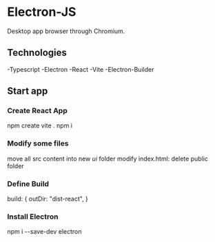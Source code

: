 # Electron-JS
Desktop app browser through Chromium.
##  Technologies
-Typescript
-Electron
-React
-Vite
-Electron-Builder
## Start app
### Create React App
npm create vite .
npm i
### Modify some files
move all src content into new *ui* folder
modify index.html:
**<script type="module" src="/src/ui/main.tsx"></script>**
delete public folder
### Define Build
build: {
    outDir: "dist-react",
  }
### Install Electron
npm i --save-dev electron